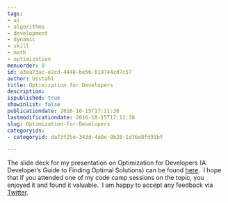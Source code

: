 ```yaml
---
tags:
- ai
- algorithms
- development
- dynamic
- skill
- math
- optimization
menuorder: 0
id: a3ea73ac-e2cd-4448-be56-b19744cd7c57
author: bsstahl
title: Optimization for Developers
description: 
ispublished: true
showinlist: false
publicationdate: 2016-10-15T17:11:38
lastmodificationdate: 2016-10-15T17:11:38
slug: Optimization-for-Developers
categoryids:
- categoryid: da73f25e-343d-4a0e-9b28-1d76e8fd99bf

---
```


The slide deck for my presentation on Optimization for Developers (A Developer’s Guide to Finding Optimal Solutions) can be found [here](https://1drv.ms/p/s!AswbHpz53UVdmJsSyst53CwsuihidQ).  I hope that if you attended one of my code camp sessions on the topic, you enjoyed it and found it valuable.  I am happy to accept any feedback via [Twitter](http://twitter.com/bsstahl).

